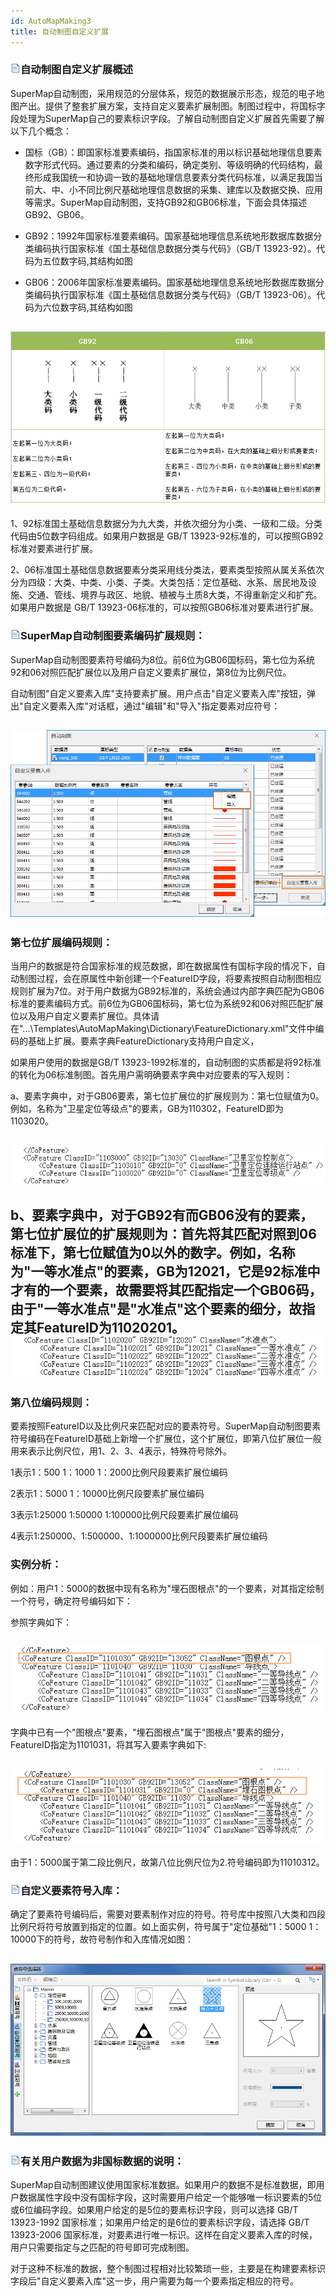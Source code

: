 ```yaml
---
id: AutoMapMaking3
title: 自动制图自定义扩展
---
```

### ![](../img/read.gif)自动制图自定义扩展概述

SuperMap自动制图，采用规范的分层体系，规范的数据展示形态，规范的电子地图产出。提供了整套扩展方案，支持自定义要素扩展制图。制图过程中，将国标字段处理为SuperMap自己的要素标识字段。了解自动制图自定义扩展首先需要了解以下几个概念：

  * 国标（GB）：即国家标准要素编码，指国家标准的用以标识基础地理信息要素数字形式代码。通过要素的分类和编码，确定类别、等级明确的代码结构，最终形成我国统一和协调一致的基础地理信息要素分类代码标准，以满足我国当前大、中、小不同比例尺基础地理信息数据的采集、建库以及数据交换、应用等需求。SuperMap自动制图，支持GB92和GB06标准，下面会具体描述GB92、GB06。

  * GB92：1992年国家标准要素编码。国家基础地理信息系统地形数据库数据分类编码执行国家标准《国土基础信息数据分类与代码》（GB/T 13923-92）。代码为五位数字码,其结构如图

  * GB06：2006年国家标准要素编码。国家基础地理信息系统地形数据库数据分类编码执行国家标准《国土基础信息数据分类与代码》（GB/T 13923-06）。代码为六位数字码,其结构如图

![](img/GB.png)  
---  

1、92标准国土基础信息数据分为九大类，并依次细分为小类、一级和二级。分类代码由5位数字码组成。如果用户数据是 GB/T
13923-92标准的，可以按照GB92标准对要素进行扩展。

2、06标准国土基础信息数据要素分类采用线分类法，要素类型按照从属关系依次分为四级：大类、中类、小类、子类。大类包括：定位基础、水系、居民地及设施、交通、管线、境界与政区、地貌、植被与土质8大类，不得重新定义和扩充。如果用户数据是
GB/T 13923-06标准的，可以按照GB06标准对要素进行扩展。

### ![](../img/read.gif)SuperMap自动制图要素编码扩展规则：

SuperMap自动制图要素符号编码为8位。前6位为GB06国标码，第七位为系统92和06对照匹配扩展位以及用户自定义要素扩展位，第8位为比例尺位。

自动制图"自定义要素入库"支持要素扩展。用户点击"自定义要素入库"按钮，弹出"自定义要素入库"对话框，通过"编辑"和"导入"指定要素对应符号：

![](img/userzidingyi.png)  
---  
  
### **第七位扩展编码规则：**

当用户的数据是符合国家标准的规范数据，即在数据属性有国标字段的情况下，自动制图过程，会在原属性中新创建一个FeatureID字段，将要素按照自动制图相应规则扩展为7位。对于用户数据为GB92标准的，系统会通过内部字典匹配为GB06标准的要素编码方式。前6位为GB06国标码，第七位为系统92和06对照匹配扩展位以及用户自定义要素扩展位。具体请在"...\Templates\AutoMapMaking\Dictionary\FeatureDictionary.xml"文件中编码的基础上扩展。要素字典FeatureDictionary支持用户自定义，

如果用户使用的数据是GB/T 13923-1992标准的，自动制图的实质都是将92标准的转化为06标准制图。首先用户需明确要素字典中对应要素的写入规则：

a、要素字典中，对于GB06要素，第七位扩展位的扩展规则为：第七位赋值为0。例如，名称为"卫星定位等级点"的要素，GB为110302，FeatureID即为1103020。

![](img/no92.png)  
---  
b、要素字典中，对于GB92有而GB06没有的要素，第七位扩展位的扩展规则为：首先将其匹配对照到06标准下，第七位赋值为0以外的数字。例如，名称为"一等水准点"的要素，GB为12021，它是92标准中才有的一个要素，故需要将其匹配指定一个GB06码，由于"一等水准点"是"水准点"这个要素的细分，故指定其FeatureID为11020201。
![](img/no06.png)  
---  
  
### **第八位编码规则：**

要素按照FeatureID以及比例尺来匹配对应的要素符号。SuperMap自动制图要素符号编码在FeatureID基础上新增一个扩展位，这个扩展位，即第八位扩展位一般用来表示比例尺位，用1、2、3、4表示，特殊符号除外。

1表示1：500 1：1000 1：2000比例尺段要素扩展位编码

2表示1：5000 1：10000比例尺段要素扩展位编码

3表示1∶25000 1∶50000 1∶100000比例尺段要素扩展位编码

4表示1∶250000、1∶500000、1∶1000000比例尺段要素扩展位编码

### **实例分析：**

例如：用户1：5000的数据中现有名称为"埋石图根点"的一个要素，对其指定绘制一个符号，确定符号编码如下：

参照字典如下：

![](img/dictionary.png)  
---  
  
字典中已有一个"图根点"要素，"埋石图根点"属于"图根点"要素的细分，FeatureID指定为1101031，将其写入要素字典如下:

![](img/tugendian.png)  
---  
  
由于1：5000属于第二段比例尺，故第八位比例尺位为2.符号编码即为11010312。

### ![](../img/read.gif)自定义要素符号入库：

确定了要素符号编码后，需要对要素制作对应的符号。符号库中按照八大类和四段比例尺将符号放置到指定的位置。如上面实例，符号属于"定位基础"1：5000
1：10000下的符号，故符号制作和入库情况如图：

![](img/tugen.png)  
---  
  
### ![](../img/read.gif)有关用户数据为非国标数据的说明：

SuperMap自动制图建议使用国家标准数据。如果用户的数据不是标准数据，即用户数据属性字段中没有国标字段，这时需要用户给定一个能够唯一标识要素的5位或6位编码字段。如果用户给定的是5位的要素标识字段，则可以选择
GB/T 13923-1992 国家标准；如果用户给定的是6位的要素标识字段，请选择 GB/T 13923-2006
国家标准，对要素进行唯一标识。这样在自定义要素入库的时候，用户只需要指定与之匹配的符号即可完成制图。

对于这种不标准的数据，整个制图过程相对比较繁琐一些，主要是在构建要素标识字段后"自定义要素入库"这一步，用户需要为每一个要素指定相应的符号。

